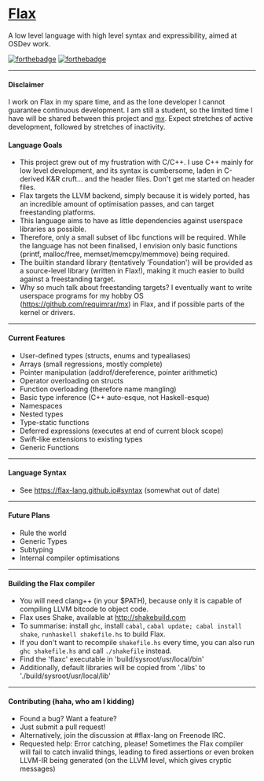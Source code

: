 # [Flax](https://flax-lang.github.io)

A low level language with high level syntax and expressibility, aimed at OSDev work.


[![forthebadge](http://forthebadge.com/images/badges/powered-by-electricity.svg)](http://forthebadge.com)
[![forthebadge](http://forthebadge.com/images/badges/fuck-it-ship-it.svg)](http://forthebadge.com)

--------------------------

#### Disclaimer ####
I work on Flax in my spare time, and as the lone developer I cannot guarantee continuous development. I am still a student, so the limited time I have will be shared between this project and [mx](github.com/zhiayang/mx). Expect stretches of active development, followed by stretches of inactivity.


#### Language Goals ####

- This project grew out of my frustration with C/C++. I use C++ mainly for low level development, and its syntax is cumbersome, laden in C-derived K&R cruft... and the header files. Don't get me started on header files.
- Flax targets the LLVM backend, simply because it is widely ported, has an incredible amount of optimisation passes, and can target freestanding platforms.
- This language aims to have as little dependencies against userspace libraries as possible.
- Therefore, only a small subset of libc functions will be required. While the language has not been finalised, I envision only basic functions (printf, malloc/free, memset/memcpy/memmove) being required.
- The builtin standard library (tentatively 'Foundation') will be provided as a source-level library (written in Flax!), making it much easier to build against a freestanding target.
- Why so much talk about freestanding targets? I eventually want to write userspace programs for my hobby OS (https://github.com/requimrar/mx) in Flax, and if possible parts of the kernel or drivers.


--------------------------

#### Current Features ####

- User-defined types (structs, enums and typealiases)
- Arrays (small regressions, mostly complete)
- Pointer manipulation (addrof/dereference, pointer arithmetic)
- Operator overloading on structs
- Function overloading (therefore name mangling)
- Basic type inference (C++ auto-esque, not Haskell-esque)
- Namespaces
- Nested types
- Type-static functions
- Deferred expressions (executes at end of current block scope)
- Swift-like extensions to existing types
- Generic Functions

-------------------------

#### Language Syntax ####
- See https://flax-lang.github.io#syntax (somewhat out of date)

----------------------

#### Future Plans ####

- Rule the world
- Generic Types
- Subtyping
- Internal compiler optimisations

------------------------------------

#### Building the Flax compiler ####

- You will need clang++ (in your $PATH), because only it is capable of compiling LLVM bitcode to object code.
- Flax uses Shake, available at http://shakebuild.com
- To summarise: install `ghc`, install `cabal`, `cabal update; cabal install shake`, `runhaskell shakefile.hs` to build Flax.
- If you don't want to recompile `shakefile.hs` every time, you can also run `ghc shakefile.hs` and call `./shakefile` instead.
- Find the 'flaxc' executable in 'build/sysroot/usr/local/bin'
- Additionally, default libraries will be copied from './libs' to './build/sysroot/usr/local/lib'

-----------------------------------------------

#### Contributing (haha, who am I kidding) ####

- Found a bug? Want a feature?
- Just submit a pull request!
- Alternatively, join the discussion at #flax-lang on Freenode IRC.
- Requested help: Error catching, please! Sometimes the Flax compiler will fail to catch invalid things, leading to fired assertions or even broken LLVM-IR being generated (on the LLVM level, which gives cryptic messages)
